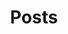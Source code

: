 ---
title: "Posts"
layout: posts 
permalink: /posts/
author_profile: false
sidebar:
  nav: "categories"
---